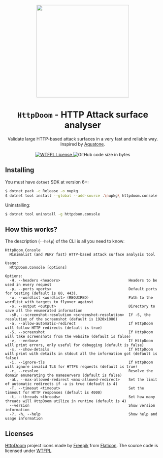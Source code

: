 <p align="center">
<a href="https://github.com/BizarreNULL/httpdoom/">
  <img src="./Images/logo.png" width="300" />
</a>
</p>
<h1 align="center">
  <code>HttpDoom</code> - <b>HTTP Attack surface analyser</b>
</h1>

<p align="center">
  Validate large HTTP-based attack surfaces in a very fast and reliable way. Inspired by <a href="https://github.com/michenriksen/aquatone">Aquatone</a>.
  <br/><br/>
  <a href="http://www.wtfpl.net/txt/copying/">
    <img alt="WTFPL License" src="https://img.shields.io/github/license/BizarreNULL/shell-robot" />
  </a>
  <img alt="GitHub code size in bytes" src="https://img.shields.io/github/languages/code-size/BizarreNULL/httpdoom">
</p>



## Installing

You must have `dotnet` SDK at version 6+:

```sh
$ dotnet pack -c Release -o nupkg
$ dotnet tool install --global --add-source .\nupkg\ httpdoom.console
```

Uninstalling:

```sh
$ dotnet tool uninstall -g httpdoom.console
```



## How this works?

The description (`--help`) of the CLI is all you need to know:

```
HttpDoom.Console
  Minimalist (and VERY fast) HTTP-based attack surface analysis tool

Usage:
  HttpDoom.Console [options]

Options:
  -H, --headers <headers>                               Headers to be used in every request
  -p, --ports <ports>                                   Default ports for testing (default is 80, 443).
  -w, --wordlist <wordlist> (REQUIRED)                  Path to the wordlist with targets to flyover against
  -o, --output <output>                                 Directory to save all the enumerated information
  -sR, --screenshot-resolution <screenshot-resolution>  If -S, the resolution of the screenshot (default is 1920x1080)
  -a, --allow-automatic-redirect                        If HttpDoom will follow HTTP redirects (default is true)
  -S, --screenshot                                      If HttpDoom will take screenshots from the website (default is false)
  -v, --verbose                                         If HttpDoom will print errors, only useful for debugging (default is false)
  -s, --show-details                                    If HttpDoom will print with details in stdout all the information got (default is false)
  -i, --ignore-tls                                      If HttpDoom will ignore invalid TLS for HTTPS requests (default is true)
  -r, --resolve                                         Resolve the domain enumerating the nameservers (default is false)
  -aL, --max-allowed-redirect <max-allowed-redirect>    Set the limit of automatic redirects if -a is true (default is 4)
  -T, --timeout <timeout>                               Set the timeout for HTTP responses (default is 4000)
  -t, --threads <threads>                               Set how many threads will HttpDoom utilize in runtime (default is 4)
  --version                                             Show version information
  -?, -h, --help                                        Show help and usage information
```



## Licenses

[HttpDoom](https://github.com/BizarreNULL/httpdoom) project icons made by [Freepik](www.flaticon.com/authors/freepik) from [Flaticon](https://www.flaticon.com/). The source code is licensed under [WTFPL](http://www.wtfpl.net/).